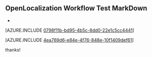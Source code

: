 ## OpenLocalization Workflow Test MarkDown
* 

[AZURE.INCLUDE [0798f11b-bd95-4b5c-8dd0-22e1c5cc4441](calleeMd1.md)]



[AZURE.INCLUDE [4ea769d6-e84e-4f76-848e-10f1409def61](calleeMd2.md)]

 
thanks!